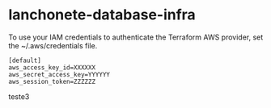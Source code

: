 # lanchonete-database-infra

To use your IAM credentials to authenticate the Terraform AWS provider, set the ~/.aws/credentials file.

```
[default]
aws_access_key_id=XXXXXX
aws_secret_access_key=YYYYYY
aws_session_token=ZZZZZZ
```
teste3
